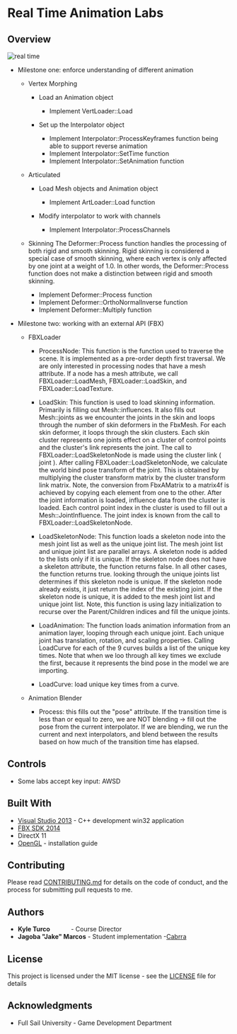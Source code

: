 Real Time Animation Labs
========================

## Overview

![real time](https://github.com/Cabrra/cabrra.github.io/raw/master/Images/RTA.png)

- Milestone one: enforce understanding of different animation 
	+ Vertex Morphing
		+ Load an Animation object
			+ Implement VertLoader::Load
			
		+ Set up the Interpolator object
			+ Implement Interpolator::ProcessKeyframes function being able to support reverse animation
			+ Implement Interpolator::SetTime function
			+ Implement Interpolator::SetAnimation function
		
	+ Articulated
		+ Load Mesh objects and Animation object
			+ Implement ArtLoader::Load function
		
		+ Modify interpolator to work with channels
			+ Implement Interpolator::ProcessChannels
		
	+ Skinning
	The Deformer::Process function handles the processing of both rigid and smooth skinning. Rigid skinning is considered a special case of smooth skinning, where each vertex is only affected by one joint at a weight of 1.0. In other words, the Deformer::Process function does not make a distinction between rigid and smooth skinning.
		+ Implement Deformer::Process function
		+ Implement Deformer::OrthoNormalInverse function
		+ Implement Deformer::Multiply function

- Milestone two: working with an external API (FBX)
	+ FBXLoader
		+ ProcessNode: This function is the function used to traverse the scene. It is implemented as a pre-order depth first traversal. We are only interested in processing nodes that have a mesh attribute. If a node has a mesh attribute, we call FBXLoader::LoadMesh, FBXLoader::LoadSkin, and FBXLoader::LoadTexture.
		
		+ LoadSkin: This function is used to load skinning information. Primarily is filling out Mesh::influences. It also fills out Mesh::joints as we encounter the joints in the skin and loops through the number of skin deformers in the FbxMesh. For each skin deformer, it loops through the skin clusters. Each skin cluster represents one joints effect on a cluster of control points and the cluster's link represents the joint. The call to FBXLoader::LoadSkeletonNode is made using the cluster link ( joint ). After calling FBXLoader::LoadSkeletonNode, we calculate the world bind pose transform of the joint. This is obtained by multiplying the cluster transform matrix by the cluster transform link matrix. Note, the conversion from FbxAMatrix to a matrix4f is achieved by copying each element from one to the other. After the joint information is loaded, influence data from the cluster is loaded. Each control point index in the cluster is used to fill out a Mesh::JointInfluence. The joint index is known from the call to FBXLoader::LoadSkeletonNode.
		
		+ LoadSkeletonNode: This function loads a skeleton node into the mesh joint list as well as the unique joint list. The mesh joint list and unique joint list are parallel arrays. A skeleton node is added to the lists only if it is unique. If the skeleton node does not have a skeleton attribute, the function returns false. In all other cases, the function returns true. looking through the unique joints list determines if this skeleton node is unique. If the skeleton node already exists, it just return the index of the existing joint. If the skeleton node is unique, it is added to the mesh joint list and unique joint list. Note, this function is using lazy initialization to recurse over the Parent/Children indices and fill the unique joints.
		
		+ LoadAnimation: The function loads animation information from an animation layer, looping through each unique joint. Each unique joint has translation, rotation, and scaling properties. Calling LoadCurve for each of the 9 curves builds a list of the unique key times. Note that when we loo through all key times we exclude the first, because it represents the bind pose in the model we are importing.  
		
		+ LoadCurve: load unique key times from a curve.
	
	+ Animation Blender
		+ Process: this fills out the "pose" attribute. If the transition time is less than or equal to zero, we are NOT blending -> fill out the pose from the current interpolator. If we are blending, we run the current and next interpolators, and blend between the results based on how much of the transition time has elapsed.

## Controls

+ Some labs accept key input: AWSD

## Built With

* [Visual Studio 2013](https://visualstudio.microsoft.com/vs/older-downloads/) - C++ development win32 application
* [FBX SDK 2014](https://www.autodesk.com/developer-network/platform-technologies/fbx-sdk-2019-0)
* DirectX 11
* [OpenGL](https://sites.fas.harvard.edu/~lib175/pages/visstudio.html) - installation guide

## Contributing

Please read [CONTRIBUTING.md](https://github.com/Cabrra/Contributing-template/blob/master/Contributing-template.md) for details on the code of conduct, and the process for submitting pull requests to me.

## Authors

* **Kyle Turco**            - Course Director
* **Jagoba "Jake" Marcos** 	- Student implementation -[Cabrra](https://github.com/Cabrra)

## License

This project is licensed under the MIT license - see the [LICENSE](LICENSE) file for details

## Acknowledgments

* Full Sail University - Game Development Department
